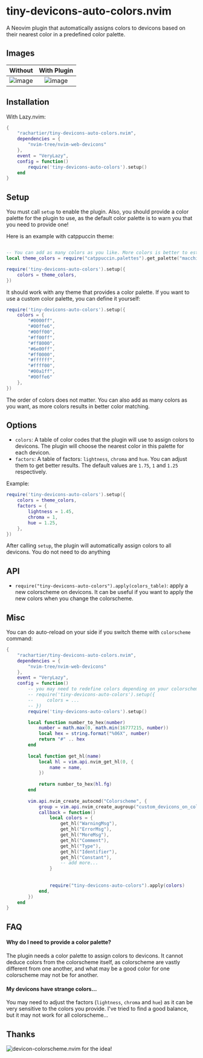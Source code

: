 # tiny-devicons-auto-colors.nvim

A Neovim plugin that automatically assigns colors to devicons based on their nearest color in a predefined color palette.

## Images

Without             |  With Plugin
:-------------------------:|:-------------------------:
![image](https://github.com/rachartier/tiny-devicons-auto-colors.nvim/assets/2057541/0130c1d8-12c7-495e-a22a-cb1d8aae7eb1) |  ![image](https://github.com/rachartier/tiny-devicons-auto-colors.nvim/assets/2057541/9cdaac63-14ec-4ba4-a143-242cb8d97bd2)


## Installation

With Lazy.nvim:

```lua
{
    "rachartier/tiny-devicons-auto-colors.nvim",
    dependencies = {
        "nvim-tree/nvim-web-devicons"
    },
    event = "VeryLazy",
    config = function()
        require('tiny-devicons-auto-colors').setup()
    end
}
```

##  Setup

You must call `setup` to enable the plugin. Also, you should provide a color palette for the plugin to use, as the default color palette is to warn you that you need to provide one!

Here is an example with catppuccin theme:

```lua

-- You can add as many colors as you like. More colors is better to estimate the nearest color for each devicon.
local theme_colors = require("catppuccin.palettes").get_palette("macchiato")

require('tiny-devicons-auto-colors').setup({
    colors = theme_colors,
})
```

It should work with any theme that provides a color palette. If you want to use a custom color palette, you can define it yourself:

```lua
require('tiny-devicons-auto-colors').setup({
    colors = {
        "#0000ff",
        "#00ffe6",
        "#00ff00",
        "#ff00ff",
        "#ff8000",
        "#6e00ff",
        "#ff0000",
        "#ffffff",
        "#ffff00",
        "#00a1ff",
        "#00ffe6"
    },
})
```

The order of colors does not matter. You can also add as many colors as you want, as more colors results in better color matching.

## Options

- `colors`: A table of color codes that the plugin will use to assign colors to devicons. The plugin will choose the nearest color in this palette for each devicon.
- `factors`: A table of factors: `lightness`, `chroma` and `hue`. You can adjust them to get better results. The default values are `1.75`, `1` and `1.25` respectively.

Example:

```lua
require('tiny-devicons-auto-colors').setup({
    colors = theme_colors,
    factors = {
        lightness = 1.45,
        chroma = 1,
        hue = 1.25,
    },
})
```

After calling `setup`, the plugin will automatically assign colors to all devicons. You do not need to do anything

## API

- `require("tiny-devicons-auto-colors").apply(colors_table)`: apply a new colorscheme on devicons. It can be useful if you want to apply the new colors when you change the colorscheme.

## Misc

You can do auto-reload on your side if you switch theme with `colorscheme` command:

```lua
{
    "rachartier/tiny-devicons-auto-colors.nvim",
    dependencies = {
        "nvim-tree/nvim-web-devicons"
    },
    event = "VeryLazy",
    config = function()
        -- you may need to redefine colors depending on your colorscheme (catppuccin, tokyonight...)
        -- require('tiny-devicons-auto-colors').setup({
        --     colors = ...
        -- }) 
        require('tiny-devicons-auto-colors').setup() 

        local function number_to_hex(number)
            number = math.max(0, math.min(16777215, number))
            local hex = string.format("%06X", number)
            return "#" .. hex
        end
        
        local function get_hl(name)
            local hl = vim.api.nvim_get_hl(0, {
                name = name,
            })
        
            return number_to_hex(hl.fg)
        end
        
        vim.api.nvim_create_autocmd("Colorscheme", {
            group = vim.api.nvim_create_augroup("custom_devicons_on_colorscheme", { clear = true }),
            callback = function()
                local colors = {
                    get_hl("WarningMsg"),
                    get_hl("ErrorMsg"),
                    get_hl("MoreMsg"),
                    get_hl("Comment"),
                    get_hl("Type"),
                    get_hl("Identifier"),
                    get_hl("Constant"),
                    -- add more...
                }
        
        
                require("tiny-devicons-auto-colors").apply(colors)
            end,
        })
    end
}
```

## FAQ

#### Why do I need to provide a color palette?

The plugin needs a color palette to assign colors to devicons. It cannot deduce colors from the colorscheme itself, as colorscheme are vastly different from one another,
and what may be a good color for one colorscheme may not be for another.

#### My devicons have strange colors...

You may need to adjust the factors (`lightness`, `chroma` and `hue`) as it can be very sensitive to the colors you provide. I've tried to find a good balance, but it may not work for all colorscheme...


## Thanks

![devicon-colorscheme.nvim](https://github.com/dgox16/devicon-colorscheme.nvim) for the idea!

